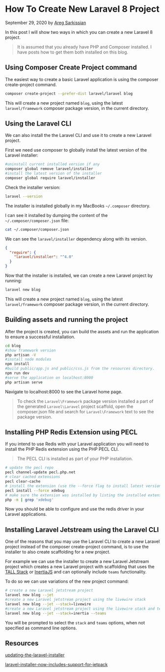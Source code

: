 # How To Create New Laravel 8 Project

September 29, 2020 by [Areg Sarkissian](https://aregsar.com/about)

In this post I will show two ways in which you can create a new Laravel 8 project.

> It is assumed that you already have PHP and Composer installed. I have posts how to get them both installed on this blog.

## Using Composer Create Project command

The easiest way to create a basic Laravel application is using the composer create-project command.

```bash
composer create-project --prefer-dist laravel/laravel blog
```

This will create a new project named `blog`, using the latest `laravel/framework` composer package version, in the current directory.

## Using the Laravel CLI

We can also install the the Laravel CLI and use it to create a new Laravel project.

First we need use composer to globally install the latest version of the Laravel installer:

```bash
#uninstall current installed version if any
composer global remove laravel/installer
#install the latest version of the installer
composer global require laravel/installer
```

Check the installer version:

```bash
laravel --version
```

The installer is installed globally in my MacBooks `~/.composer` directory.

I can see it installed by dumping the content of the `~/.composer/composer.json` file:

```bash
cat ~/.composer/composer.json
```

We can see the `laravel/installer` dependency along with its version.

```json
{
  "require": {
    "laravel/installer": "^4.0"
  }
}
```

Now that the installer is installed, we can create a new Laravel project by running:

```bash
laravel new blog
```

This will create a new project named `blog`, using the latest `laravel/framework` composer package version, in the current directory.

## Building assets and running the project

After the project is created, you can build the assets and run the application to ensure a successful installation.

```bash
cd blog
#show framework version
php artisan -V
#install node modules
npm install
#build public/app.js and public/css.js from the resources directory.
npm run dev
#serve the application on localhost:8000
php artisan serve
```

Navigate to localhost:8000 to see the Laravel home page.

> To check the `Laravel\Framework` package version installed a part of the generated `Laravel\Laravel` project scaffold, open the composer.json file and search for `Laravel\Framework` text to see the package version.

## Installing PHP Redis Extension using PECL

If you intend to use Redis with your Laravel application you will need to install the PHP Redis extension using the PHP PECL CLI.

> The PECL CLI is installed as part of your PHP installation.

```bash
# update the pecl repo
pecl channel-update pecl.php.net
# clear cached extensions
pecl clear-cache
# install the extension (use the --force flag to install latest version even if the extension cache was not cleared)
pecl install --force xdebug
# make sure the extension was installed by listing the installed extensions filtered by xdebug
php -m | grep 'xdebug'
```

Now you should be able to configure and use the redis driver in your Laravel applications.

## Installing Laravel Jetstream using the Laravel CLI

One of the reasons that you may use the Laravel CLI to create a new Laravel project instead of the composer
create-project command, is to use the installer to also create scaffolding for a new project.

For example we can use the installer to create a new Laravel Jetstream project which creates a new Laravel project with
scaffolding that uses the [TALL Stack](https://tallstack.dev) or [InertiaJS](https://inertiajs.com) and can optionally
include `teams` functionality.

To do so we can use variations of the new project command:

```bash
# create a new Laravel jetstream project
laravel new blog --jet
#create a new Laravel jetstream project using the livewire stack
laravel new blog --jet --stack=livewire
#create a new Laravel jetstream project using the livewire stack and teams functionality
laravel new blog --jet --stack=inertia --teams
```

You will be prompted to select the `stack` and `teams` options, when not specified as command line options.

## Resources

[updating-the-laravel-installer](https://laravel-news.com/updating-the-laravel-installer)

[laravel-installer-now-includes-support-for-jetpack](https://laravel-news.com/laravel-installer-now-includes-support-for-jetpack)
